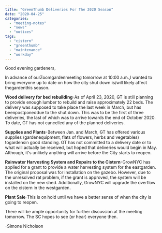 ```yaml
---
title: "GreenThumb Deliveries For The 2020 Season"
date: "2020-04-25"
categories: 
  - "meeting-notes"
  - "news"
  - "notices"
tags: 
  - "cistern"
  - "greenthumb"
  - "maintenance"
  - "workday"
---
```


Good evening gardeners,

In advance of ourZoomgardenmeeting tomorrow at 10:00 a.m.,I wanted to bring everyone up to date on how the city shut down is/will likely affect thegardenthis season.  

**Wood delivery for bed rebuilding**\-As of April 23, 2020, GT is still planning to provide enough lumber to rebuild and raise approximately 22 beds. The delivery was supposed to take place the last week in March, but has beenpostponeddue to the shut down. This was to be the first of three deliveries, the last of which was to arrive towards the end of October 2020. To date, GT has not cancelled any of the planned deliveries.  

**Supplies and Plants**\-Between Jan. and March, GT has offered various supplies (gardenequipment, flats of flowers, herbs and vegetables) togardensin good standing. GT has not committed to a delivery date or to what will actually be received, but hoped that deliveries would begin in May. Although, it's unlikely anything will arrive before the City starts to reopen.  

**Rainwater Harvesting System and Repairs to the Cistern**\-GrowNYC has applied for a grant to provide a water harvesting system for the eastgarden. The original proposal was for installation on the gazebo. However, due to the unresolved rat problem, if the grant is approved, the system will be installed on the new shed. Additionally, GrowNYC will upgrade the overflow on the cistern in the westgarden.  

**Plant Sale**\-This is on hold until we have a better sense of when the city is going to reopen.

There will be ample opportunity for further discussion at the meeting tomorrow. The SC hopes to see (or hear) everyone then.

\-Simone Nicholson

